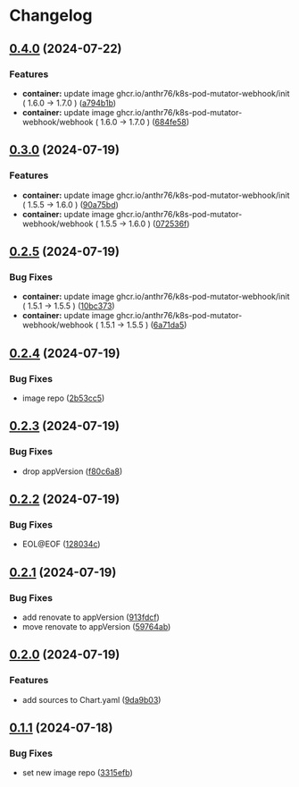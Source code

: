 # Changelog

## [0.4.0](https://github.com/anthr76/k8s-pod-mutator-webhook/compare/k8s-pod-mutator-webhook-helm-v0.3.0...k8s-pod-mutator-webhook-helm-v0.4.0) (2024-07-22)


### Features

* **container:** update image ghcr.io/anthr76/k8s-pod-mutator-webhook/init ( 1.6.0 → 1.7.0 ) ([a794b1b](https://github.com/anthr76/k8s-pod-mutator-webhook/commit/a794b1b5e2e8b9deef16885a7745352bc5e53213))
* **container:** update image ghcr.io/anthr76/k8s-pod-mutator-webhook/webhook ( 1.6.0 → 1.7.0 ) ([684fe58](https://github.com/anthr76/k8s-pod-mutator-webhook/commit/684fe58b02dab11c6f7ecd829e5e733783633d44))

## [0.3.0](https://github.com/anthr76/k8s-pod-mutator-webhook/compare/k8s-pod-mutator-webhook-helm-v0.2.5...k8s-pod-mutator-webhook-helm-v0.3.0) (2024-07-19)


### Features

* **container:** update image ghcr.io/anthr76/k8s-pod-mutator-webhook/init ( 1.5.5 → 1.6.0 ) ([90a75bd](https://github.com/anthr76/k8s-pod-mutator-webhook/commit/90a75bdc750b6d53a7cfa76147d1b4ad5e7bfc04))
* **container:** update image ghcr.io/anthr76/k8s-pod-mutator-webhook/webhook ( 1.5.5 → 1.6.0 ) ([072536f](https://github.com/anthr76/k8s-pod-mutator-webhook/commit/072536f9cedfb83648ceeacf663e7f1806290f95))

## [0.2.5](https://github.com/anthr76/k8s-pod-mutator-webhook/compare/k8s-pod-mutator-webhook-helm-v0.2.4...k8s-pod-mutator-webhook-helm-v0.2.5) (2024-07-19)


### Bug Fixes

* **container:** update image ghcr.io/anthr76/k8s-pod-mutator-webhook/init ( 1.5.1 → 1.5.5 ) ([10bc373](https://github.com/anthr76/k8s-pod-mutator-webhook/commit/10bc3733d3e889bad8856c6892398450006b8d67))
* **container:** update image ghcr.io/anthr76/k8s-pod-mutator-webhook/webhook ( 1.5.1 → 1.5.5 ) ([6a71da5](https://github.com/anthr76/k8s-pod-mutator-webhook/commit/6a71da5cdf358fbdeed952475174e7d762451d61))

## [0.2.4](https://github.com/anthr76/k8s-pod-mutator-webhook/compare/k8s-pod-mutator-webhook-helm-v0.2.3...k8s-pod-mutator-webhook-helm-v0.2.4) (2024-07-19)


### Bug Fixes

* image repo ([2b53cc5](https://github.com/anthr76/k8s-pod-mutator-webhook/commit/2b53cc53a46cf7f609d9c0acb0e928c191daac38))

## [0.2.3](https://github.com/anthr76/k8s-pod-mutator-webhook/compare/k8s-pod-mutator-webhook-helm-v0.2.2...k8s-pod-mutator-webhook-helm-v0.2.3) (2024-07-19)


### Bug Fixes

* drop appVersion ([f80c6a8](https://github.com/anthr76/k8s-pod-mutator-webhook/commit/f80c6a88a5fc854580017f49925f7c3f714ea468))

## [0.2.2](https://github.com/anthr76/k8s-pod-mutator-webhook/compare/k8s-pod-mutator-webhook-helm-v0.2.1...k8s-pod-mutator-webhook-helm-v0.2.2) (2024-07-19)


### Bug Fixes

* EOL@EOF ([128034c](https://github.com/anthr76/k8s-pod-mutator-webhook/commit/128034c2d07c2d26da42652cfab43b552c470ddb))

## [0.2.1](https://github.com/anthr76/k8s-pod-mutator-webhook/compare/k8s-pod-mutator-webhook-helm-v0.2.0...k8s-pod-mutator-webhook-helm-v0.2.1) (2024-07-19)


### Bug Fixes

* add renovate to appVersion ([913fdcf](https://github.com/anthr76/k8s-pod-mutator-webhook/commit/913fdcf23bedde6f0d678f733b11b9118992c73b))
* move renovate to appVersion ([59764ab](https://github.com/anthr76/k8s-pod-mutator-webhook/commit/59764ab3e30695e081ee0b6f57ffa60a7b6e51d4))

## [0.2.0](https://github.com/anthr76/k8s-pod-mutator-webhook/compare/k8s-pod-mutator-webhook-helm-v0.1.1...k8s-pod-mutator-webhook-helm-v0.2.0) (2024-07-19)


### Features

* add sources to Chart.yaml ([9da9b03](https://github.com/anthr76/k8s-pod-mutator-webhook/commit/9da9b03a1aaec01d771916ed2bdab0ce8aedc819))

## [0.1.1](https://github.com/anthr76/k8s-pod-mutator-webhook/compare/k8s-pod-mutator-webhook-helm-v0.1.0...k8s-pod-mutator-webhook-helm-v0.1.1) (2024-07-18)


### Bug Fixes

* set new image repo ([3315efb](https://github.com/anthr76/k8s-pod-mutator-webhook/commit/3315efbfaf5cb0fea576331398147b5c6851f9b9))
